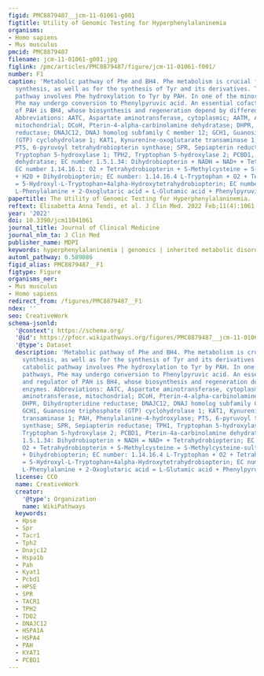 ```yaml
---
figid: PMC8879487__jcm-11-01061-g001
figtitle: Utility of Genomic Testing for Hyperphenylalaninemia
organisms:
- Homo sapiens
- Mus musculus
pmcid: PMC8879487
filename: jcm-11-01061-g001.jpg
figlink: /pmc/articles/PMC8879487/figure/jcm-11-01061-f001/
number: F1
caption: 'Metabolic pathway of Phe and BH4. Phe metabolism is crucial for protein
  synthesis, as well as for the synthesis of Tyr and its derivatives. The major catabolic
  pathway involves Phe hydroxylation to Tyr by PAH. In one of the minor pathways,
  Phe may undergo conversion to Phenylpyruvic acid. An essential cofactor and regulator
  of PAH is BH4, whose biosynthesis and regeneration depend by different enzymes.
  Abbreviations: AATC, Aspartate aminotransferase, cytoplasmic; AATM, Aspartate aminotransferase,
  mitochondrial; DCoH, Pterin-4-alpha-carbinolamine dehydratase; DHPR, Dihydropteridine
  reductase; DNAJC12, DNAJ homolog subfamily C member 12; GCH1, Guanosine triphosphate
  (GTP) cyclohydrolase 1; KAT1, Kynurenine-oxoglutarate transaminase 1; PAH, Phenylalanine-4-hydroxylase;
  PTS, 6-pyruvoyl tetrahydrobiopterin synthase; SPR, Sepiapterin reductase; TPH1,
  Tryptophan 5-hydroxylase 1; TPH2, Tryptophan 5-hydroxylase 2; PCBD1, Pterin-4a-carbinolamine
  dehydratase; EC number 1.5.1.34: Dihydrobiopterin + NADH = NAD+ + Tetrahydrobiopterin;
  EC number 1.14.16.1: O2 + Tetrahydrobiopterin + S-Methylcysteine = S-Methylcysteine-sulfoxide
  + H2O + Dihydrobiopterin; EC number: 1.14.16.4 L-Tryptophan + O2 + Tetrahydrobiopterin
  = 5-Hydroxyl-L-Tryptophan+4alpha-Hydroxytetrahydrobiopterin; EC number 2.6.1.5-2.6.1.64:
  L-Phenylalanine + 2-Oxoglutaric acid = L-Glutamic acid + Phenylpyruvic acid.'
papertitle: The Utility of Genomic Testing for Hyperphenylalaninemia.
reftext: Elisabetta Anna Tendi, et al. J Clin Med. 2022 Feb;11(4):1061.
year: '2022'
doi: 10.3390/jcm11041061
journal_title: Journal of Clinical Medicine
journal_nlm_ta: J Clin Med
publisher_name: MDPI
keywords: hyperphenylalaninemia | genomics | inherited metabolic disorders
automl_pathway: 0.589086
figid_alias: PMC8879487__F1
figtype: Figure
organisms_ner:
- Mus musculus
- Homo sapiens
redirect_from: /figures/PMC8879487__F1
ndex: ''
seo: CreativeWork
schema-jsonld:
  '@context': https://schema.org/
  '@id': https://pfocr.wikipathways.org/figures/PMC8879487__jcm-11-01061-g001.html
  '@type': Dataset
  description: 'Metabolic pathway of Phe and BH4. Phe metabolism is crucial for protein
    synthesis, as well as for the synthesis of Tyr and its derivatives. The major
    catabolic pathway involves Phe hydroxylation to Tyr by PAH. In one of the minor
    pathways, Phe may undergo conversion to Phenylpyruvic acid. An essential cofactor
    and regulator of PAH is BH4, whose biosynthesis and regeneration depend by different
    enzymes. Abbreviations: AATC, Aspartate aminotransferase, cytoplasmic; AATM, Aspartate
    aminotransferase, mitochondrial; DCoH, Pterin-4-alpha-carbinolamine dehydratase;
    DHPR, Dihydropteridine reductase; DNAJC12, DNAJ homolog subfamily C member 12;
    GCH1, Guanosine triphosphate (GTP) cyclohydrolase 1; KAT1, Kynurenine-oxoglutarate
    transaminase 1; PAH, Phenylalanine-4-hydroxylase; PTS, 6-pyruvoyl tetrahydrobiopterin
    synthase; SPR, Sepiapterin reductase; TPH1, Tryptophan 5-hydroxylase 1; TPH2,
    Tryptophan 5-hydroxylase 2; PCBD1, Pterin-4a-carbinolamine dehydratase; EC number
    1.5.1.34: Dihydrobiopterin + NADH = NAD+ + Tetrahydrobiopterin; EC number 1.14.16.1:
    O2 + Tetrahydrobiopterin + S-Methylcysteine = S-Methylcysteine-sulfoxide + H2O
    + Dihydrobiopterin; EC number: 1.14.16.4 L-Tryptophan + O2 + Tetrahydrobiopterin
    = 5-Hydroxyl-L-Tryptophan+4alpha-Hydroxytetrahydrobiopterin; EC number 2.6.1.5-2.6.1.64:
    L-Phenylalanine + 2-Oxoglutaric acid = L-Glutamic acid + Phenylpyruvic acid.'
  license: CC0
  name: CreativeWork
  creator:
    '@type': Organization
    name: WikiPathways
  keywords:
  - Hpse
  - Spr
  - Tacr1
  - Tph2
  - Dnajc12
  - Hspa1b
  - Pah
  - Kyat1
  - Pcbd1
  - HPSE
  - SPR
  - TACR1
  - TPH2
  - TDO2
  - DNAJC12
  - HSPA1A
  - HSPA4
  - PAH
  - KYAT1
  - PCBD1
---
```

